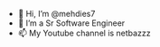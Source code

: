 - 👋 Hi, I’m @mehdies7
- 👀 I’m a Sr Software Engineer 
- 📫 My Youtube channel is netbazzz

<!---
mehdies7/mehdies7 is a ✨ special ✨ repository because its `README.md` (this file) appears on your GitHub profile.
You can click the Preview link to take a look at your changes.
--->
